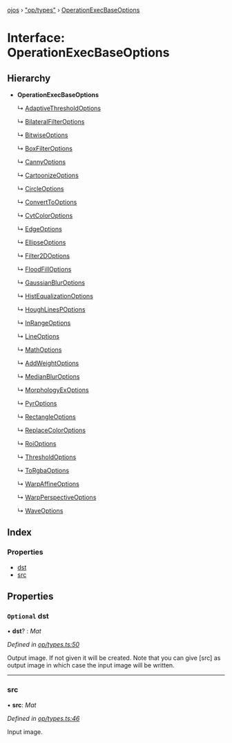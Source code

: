 [ojos](../README.md) › ["op/types"](../modules/_op_types_.md) › [OperationExecBaseOptions](_op_types_.operationexecbaseoptions.md)

# Interface: OperationExecBaseOptions

## Hierarchy

* **OperationExecBaseOptions**

  ↳ [AdaptiveThresholdOptions](_op_adaptivethreshold_.adaptivethresholdoptions.md)

  ↳ [BilateralFilterOptions](_op_bilateralfilter_.bilateralfilteroptions.md)

  ↳ [BitwiseOptions](_op_bitwise_.bitwiseoptions.md)

  ↳ [BoxFilterOptions](_op_boxfilter_.boxfilteroptions.md)

  ↳ [CannyOptions](_op_canny_.cannyoptions.md)

  ↳ [CartoonizeOptions](_op_cartoonize_.cartoonizeoptions.md)

  ↳ [CircleOptions](_op_circle_.circleoptions.md)

  ↳ [ConvertToOptions](_op_convertto_.converttooptions.md)

  ↳ [CvtColorOptions](_op_cvtcolor_.cvtcoloroptions.md)

  ↳ [EdgeOptions](_op_edge_.edgeoptions.md)

  ↳ [EllipseOptions](_op_ellipse_.ellipseoptions.md)

  ↳ [Filter2DOptions](_op_filter2d_.filter2doptions.md)

  ↳ [FloodFillOptions](_op_floodfill_.floodfilloptions.md)

  ↳ [GaussianBlurOptions](_op_gaussianblur_.gaussianbluroptions.md)

  ↳ [HistEqualizationOptions](_op_histequalization_.histequalizationoptions.md)

  ↳ [HoughLinesPOptions](_op_houghlinesp_.houghlinespoptions.md)

  ↳ [InRangeOptions](_op_inrange_.inrangeoptions.md)

  ↳ [LineOptions](_op_line_.lineoptions.md)

  ↳ [MathOptions](_op_math_.mathoptions.md)

  ↳ [AddWeightOptions](_op_math_.addweightoptions.md)

  ↳ [MedianBlurOptions](_op_medianblur_.medianbluroptions.md)

  ↳ [MorphologyExOptions](_op_morphologyex_.morphologyexoptions.md)

  ↳ [PyrOptions](_op_pyr_.pyroptions.md)

  ↳ [RectangleOptions](_op_rectangle_.rectangleoptions.md)

  ↳ [ReplaceColorOptions](_op_replacecolor_.replacecoloroptions.md)

  ↳ [RoiOptions](_op_roi_.roioptions.md)

  ↳ [ThresholdOptions](_op_threshold_.thresholdoptions.md)

  ↳ [ToRgbaOptions](_op_torgba_.torgbaoptions.md)

  ↳ [WarpAffineOptions](_op_warpaffine_.warpaffineoptions.md)

  ↳ [WarpPerspectiveOptions](_op_warpperspective_.warpperspectiveoptions.md)

  ↳ [WaveOptions](_op_wave_.waveoptions.md)

## Index

### Properties

* [dst](_op_types_.operationexecbaseoptions.md#optional-dst)
* [src](_op_types_.operationexecbaseoptions.md#src)

## Properties

### `Optional` dst

• **dst**? : *Mat*

*Defined in [op/types.ts:50](https://github.com/cancerberoSgx/mirada/blob/3544b58/ojos/src/op/types.ts#L50)*

Output image. If not given it will be created. Note that you can give [src] as output image in which case the input image will be written.

___

###  src

• **src**: *Mat*

*Defined in [op/types.ts:46](https://github.com/cancerberoSgx/mirada/blob/3544b58/ojos/src/op/types.ts#L46)*

Input image.
